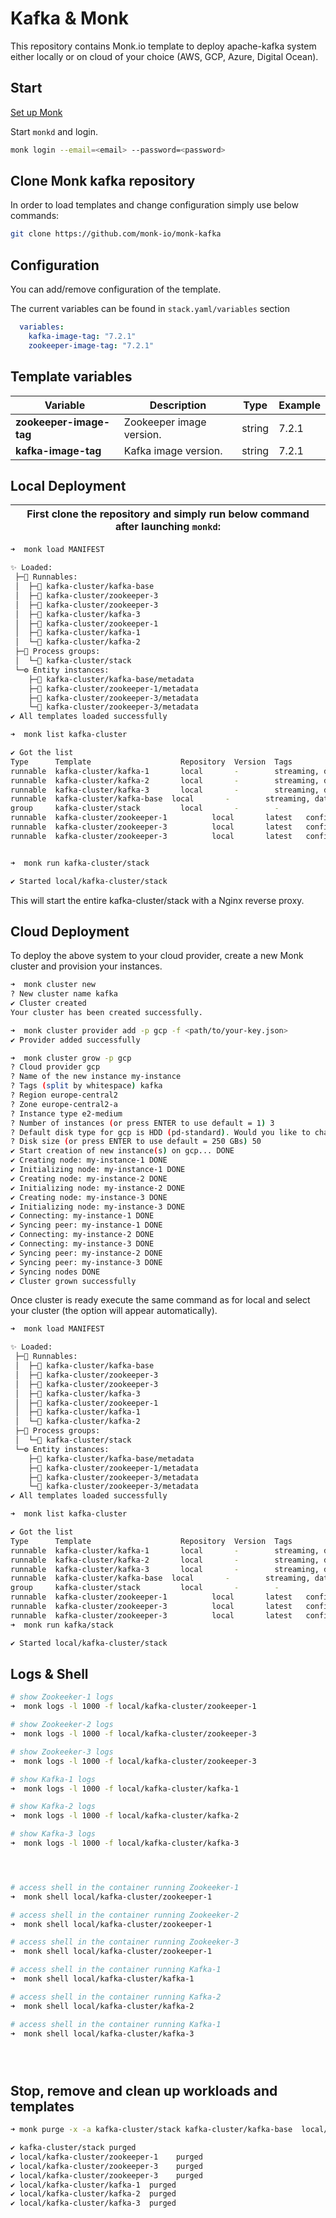 # Kafka & Monk

This repository contains Monk.io template to deploy apache-kafka system either locally or on cloud of your choice (AWS, GCP, Azure, Digital Ocean).

## Start

[Set up Monk ](https://docs.monk.io/docs/monk-in-10/)

Start `monkd` and login.

```bash
monk login --email=<email> --password=<password>
```

## Clone Monk kafka repository

In order to load templates and change configuration simply use below commands:

```bash
git clone https://github.com/monk-io/monk-kafka

```

## Configuration

You can add/remove configuration of the template.

The current variables can be found in `stack.yaml/variables` section

```yaml
  variables:
    kafka-image-tag: "7.2.1"
    zookeeper-image-tag: "7.2.1"
```

## Template variables

| Variable                | Description              | Type   | Example |
| ----------------------- | ------------------------ | ------ | ------- |
| **zookeeper-image-tag** | Zookeeper image version. | string | 7.2.1   |
| **kafka-image-tag**     | Kafka image version.     | string | 7.2.1   |

## Local Deployment

| First clone the repository  and simply run below command after launching `monkd`: |
| :-------------------------------------------------------------------------------: |

```bash
➜  monk load MANIFEST

✨ Loaded:
 ├─🔩 Runnables:
 │  ├─🧩 kafka-cluster/kafka-base
 │  ├─🧩 kafka-cluster/zookeeper-3
 │  ├─🧩 kafka-cluster/zookeeper-3
 │  ├─🧩 kafka-cluster/kafka-3
 │  ├─🧩 kafka-cluster/zookeeper-1
 │  ├─🧩 kafka-cluster/kafka-1
 │  └─🧩 kafka-cluster/kafka-2
 ├─🔗 Process groups:
 │  └─🧩 kafka-cluster/stack
 └─⚙️ Entity instances:
    ├─🧩 kafka-cluster/kafka-base/metadata
    ├─🧩 kafka-cluster/zookeeper-1/metadata
    ├─🧩 kafka-cluster/zookeeper-3/metadata
    └─🧩 kafka-cluster/zookeeper-3/metadata
✔ All templates loaded successfully

➜  monk list kafka-cluster

✔ Got the list
Type      Template                    Repository  Version  Tags
runnable  kafka-cluster/kafka-1       local       -        streaming, data, analytics, integration, distributed
runnable  kafka-cluster/kafka-2       local       -        streaming, data, analytics, integration, distributed
runnable  kafka-cluster/kafka-3       local       -        streaming, data, analytics, integration, distributed
runnable  kafka-cluster/kafka-base  local       -        streaming, data, analytics, integration, distributed
group     kafka-cluster/stack         local       -        -
runnable  kafka-cluster/zookeeper-1          local       latest   configuration, services
runnable  kafka-cluster/zookeeper-3          local       latest   configuration, services
runnable  kafka-cluster/zookeeper-3          local       latest   configuration, services


➜  monk run kafka-cluster/stack

✔ Started local/kafka-cluster/stack

```

This will start the entire kafka-cluster/stack with a Nginx reverse proxy.

## Cloud Deployment

To deploy the above system to your cloud provider, create a new Monk cluster and provision your instances.

```bash
➜  monk cluster new
? New cluster name kafka
✔ Cluster created
Your cluster has been created successfully.

➜  monk cluster provider add -p gcp -f <path/to/your-key.json>
✔ Provider added successfully

➜  monk cluster grow -p gcp
? Cloud provider gcp
? Name of the new instance my-instance
? Tags (split by whitespace) kafka
? Region europe-central2
? Zone europe-central2-a
? Instance type e2-medium
? Number of instances (or press ENTER to use default = 1) 3
? Default disk type for gcp is HDD (pd-standard). Would you like to change it? No
? Disk size (or press ENTER to use default = 250 GBs) 50
✔ Start creation of new instance(s) on gcp... DONE
✔ Creating node: my-instance-1 DONE
✔ Initializing node: my-instance-1 DONE
✔ Creating node: my-instance-2 DONE
✔ Initializing node: my-instance-2 DONE
✔ Creating node: my-instance-3 DONE
✔ Initializing node: my-instance-3 DONE
✔ Connecting: my-instance-1 DONE
✔ Syncing peer: my-instance-1 DONE
✔ Connecting: my-instance-2 DONE
✔ Connecting: my-instance-3 DONE
✔ Syncing peer: my-instance-2 DONE
✔ Syncing peer: my-instance-3 DONE
✔ Syncing nodes DONE
✔ Cluster grown successfully
```

Once cluster is ready execute the same command as for local and select your cluster (the option will appear automatically).

```bash
➜  monk load MANIFEST

✨ Loaded:
 ├─🔩 Runnables:
 │  ├─🧩 kafka-cluster/kafka-base
 │  ├─🧩 kafka-cluster/zookeeper-3
 │  ├─🧩 kafka-cluster/zookeeper-3
 │  ├─🧩 kafka-cluster/kafka-3
 │  ├─🧩 kafka-cluster/zookeeper-1
 │  ├─🧩 kafka-cluster/kafka-1
 │  └─🧩 kafka-cluster/kafka-2
 ├─🔗 Process groups:
 │  └─🧩 kafka-cluster/stack
 └─⚙️ Entity instances:
    ├─🧩 kafka-cluster/kafka-base/metadata
    ├─🧩 kafka-cluster/zookeeper-1/metadata
    ├─🧩 kafka-cluster/zookeeper-3/metadata
    └─🧩 kafka-cluster/zookeeper-3/metadata
✔ All templates loaded successfully

➜  monk list kafka-cluster

✔ Got the list
Type      Template                    Repository  Version  Tags
runnable  kafka-cluster/kafka-1       local       -        streaming, data, analytics, integration, distributed
runnable  kafka-cluster/kafka-2       local       -        streaming, data, analytics, integration, distributed
runnable  kafka-cluster/kafka-3       local       -        streaming, data, analytics, integration, distributed
runnable  kafka-cluster/kafka-base  local       -        streaming, data, analytics, integration, distributed
group     kafka-cluster/stack         local       -        -
runnable  kafka-cluster/zookeeper-1          local       latest   configuration, services
runnable  kafka-cluster/zookeeper-3          local       latest   configuration, services
runnable  kafka-cluster/zookeeper-3          local       latest   configuration, services
➜  monk run kafka/stack

✔ Started local/kafka-cluster/stack

```

## Logs & Shell

```bash
# show Zookeeker-1 logs
➜  monk logs -l 1000 -f local/kafka-cluster/zookeeper-1

# show Zookeeker-2 logs
➜  monk logs -l 1000 -f local/kafka-cluster/zookeeper-3

# show Zookeeker-3 logs
➜  monk logs -l 1000 -f local/kafka-cluster/zookeeper-3

# show Kafka-1 logs
➜  monk logs -l 1000 -f local/kafka-cluster/kafka-1

# show Kafka-2 logs
➜  monk logs -l 1000 -f local/kafka-cluster/kafka-2

# show Kafka-3 logs
➜  monk logs -l 1000 -f local/kafka-cluster/kafka-3




# access shell in the container running Zookeeker-1
➜  monk shell local/kafka-cluster/zookeeper-1

# access shell in the container running Zookeeker-2
➜  monk shell local/kafka-cluster/zookeeper-1

# access shell in the container running Zookeeker-3
➜  monk shell local/kafka-cluster/zookeeper-1

# access shell in the container running Kafka-1
➜  monk shell local/kafka-cluster/kafka-1

# access shell in the container running Kafka-2
➜  monk shell local/kafka-cluster/kafka-2

# access shell in the container running Kafka-1
➜  monk shell local/kafka-cluster/kafka-3





```

## Stop, remove and clean up workloads and templates

```bash
➜ monk purge -x -a kafka-cluster/stack kafka-cluster/kafka-base  local/kafka-cluster/zookeeper-1 local/kafka-cluster/zookeeper-3 local/kafka-cluster/zookeeper-3 local/kafka-cluster/kafka-1 local/kafka-cluster/kafka-2 local/kafka-cluster/kafka-3

✔ kafka-cluster/stack purged
✔ local/kafka-cluster/zookeeper-1    purged
✔ local/kafka-cluster/zookeeper-3    purged
✔ local/kafka-cluster/zookeeper-3    purged
✔ local/kafka-cluster/kafka-1  purged
✔ local/kafka-cluster/kafka-2  purged
✔ local/kafka-cluster/kafka-3  purged
```
